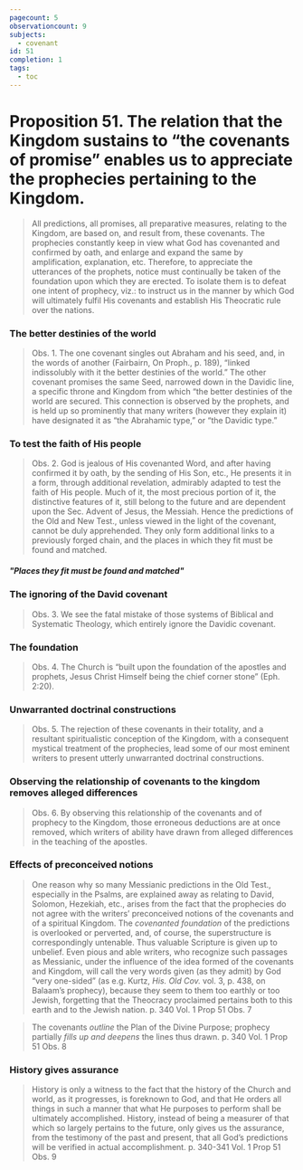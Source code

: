 ```yaml
---
pagecount: 5
observationcount: 9
subjects:
  - covenant
id: 51
completion: 1
tags:
  - toc
---
```

# Proposition 51. The relation that the Kingdom sustains to “the covenants of promise” enables us to appreciate the prophecies pertaining to the Kingdom.

>All predictions, all promises, all preparative measures, relating to the Kingdom, are based on, and result from, these covenants. The prophecies constantly keep in view what God has covenanted and confirmed by oath, and enlarge and expand the same by amplification, explanation, etc. Therefore, to appreciate the utterances of the prophets, notice must continually be taken of the foundation upon which they are erected. To isolate them is to defeat one intent of prophecy, viz.: to instruct us in the manner by which God will ultimately fulfil His covenants and establish His Theocratic rule over the nations.
### The better destinies of the world
>Obs. 1. The one covenant singles out Abraham and his seed, and, in the words of another (Fairbairn, On Proph., p. 189), “linked indissolubly with it the better destinies of the world.” The other covenant promises the same Seed, narrowed down in the Davidic line, a specific throne and Kingdom from which “the better destinies of the world are secured. This connection is observed by the prophets, and is held up so prominently that many writers (however they explain it) have designated it as “the Abrahamic type,” or “the Davidic type.”

### To test the faith of His people
>Obs. 2. God is jealous of His covenanted Word, and after having confirmed it by oath, by the sending of His Son, etc., He presents it in a form, through additional revelation, admirably adapted to test the faith of His people. Much of it, the most precious portion of it, the distinctive features of it, still belong to the future and are dependent upon the Sec. Advent of Jesus, the Messiah. Hence the predictions of the Old and New Test., unless viewed in the light of the covenant, cannot be duly apprehended. They only form additional links to a previously forged chain, and the places in which they fit must be found and matched.
##### "Places they fit must be found and matched"

### The ignoring of the David covenant
>Obs. 3. We see the fatal mistake of those systems of Biblical and Systematic Theology, which entirely ignore the Davidic covenant.
### The foundation
>Obs. 4. The Church is “built upon the foundation of the apostles and prophets, Jesus Christ Himself being the chief corner stone” (Eph. 2:20).
### Unwarranted doctrinal constructions
>Obs. 5. The rejection of these covenants in their totality, and a resultant spiritualistic conception of the Kingdom, with a consequent mystical treatment of the prophecies, lead some of our most eminent writers to present utterly unwarranted doctrinal constructions.

### Observing the relationship of covenants to the kingdom removes alleged differences
>Obs. 6. By observing this relationship of the covenants and of prophecy to the Kingdom, those erroneous deductions are at once removed, which writers of ability have drawn from alleged differences in the teaching of the apostles.
### Effects of preconceived notions
>One reason why so many Messianic predictions in the Old Test., especially in the Psalms, are explained away as relating to David, Solomon, Hezekiah, etc., arises from the fact that the prophecies do not agree with the writers’ preconceived notions of the covenants and of a spiritual Kingdom. The *covenanted foundation* of the predictions is overlooked or perverted, and, of course, the superstructure is correspondingly untenable. Thus valuable Scripture is given up to unbelief. Even pious and able writers, who recognize such passages as Messianic, under the influence of the idea formed of the covenants and Kingdom, will call the very words given (as they admit) by God “very one-sided” (as e.g. Kurtz, *His. Old Cov.* vol. 3, p. 438, on Balaam’s prophecy), because they seem to them too earthly or too Jewish, forgetting that the Theocracy proclaimed pertains both to this earth and to the Jewish nation.
>p. 340 Vol. 1 Prop 51 Obs. 7

>The covenants *outline* the Plan of the Divine Purpose; prophecy partially *fills up and deepens* the lines thus drawn.
>p. 340 Vol. 1 Prop 51 Obs. 8
### History gives assurance
>History is only a witness to the fact that the history of the Church and world, as it progresses, is foreknown to God, and that He orders all things in such a manner that what He purposes to perform shall be ultimately accomplished. History, instead of being a measurer of that which so largely pertains to the future, only gives us the assurance, from the testimony of the past and present, that all God’s predictions will be verified in actual accomplishment.
>p. 340-341 Vol. 1 Prop 51 Obs. 9







